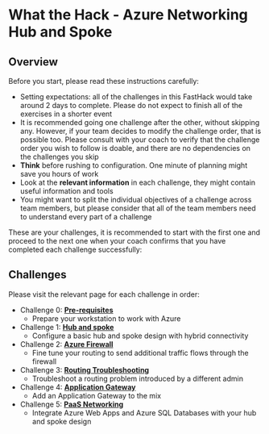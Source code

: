 # What the Hack - Azure Networking Hub and Spoke

## Overview

Before you start, please read these instructions carefully:

* Setting expectations: all of the challenges in this FastHack would take around 2 days to complete. Please do not expect to finish all of the exercises in a shorter event
* It is recommended going one challenge after the other, without skipping any. However, if your team decides to modify the challenge order, that is possible too. Please consult with your coach to verify that the challenge order you wish to follow is doable, and there are no dependencies on the challenges you skip
* **Think** before rushing to configuration. One minute of planning might save you hours of work
* Look at the **relevant information** in each challenge, they might contain useful information and tools
* You might want to split the individual objectives of a challenge across team members, but please consider that all of the team members need to understand every part of a challenge

These are your challenges, it is recommended to start with the first one and proceed to the next one when your coach confirms that you have completed each challenge successfully:

## Challenges

Please visit the relevant page for each challenge in order:

- Challenge 0: **[Pre-requisites](00-Prereqs.md)**
   - Prepare your workstation to work with Azure
- Challenge 1: **[Hub and spoke](01-HubNSpoke-basic.md)**
    - Configure a basic hub and spoke design with hybrid connectivity
- Challenge 2: **[Azure Firewall](02-AzFW.md)**
    - Fine tune your routing to send additional traffic flows through the firewall
- Challenge 3: **[Routing Troubleshooting](03-Asymmetric)**
    - Troubleshoot a routing problem introduced by a different admin
- Challenge 4: **[Application Gateway](04-AppGW.MD)**
    - Add an Application Gateway to the mix
- Challenge 5: **[PaaS Networking](05-Paas.md)**
    - Integrate Azure Web Apps and Azure SQL Databases with your hub and spoke design
